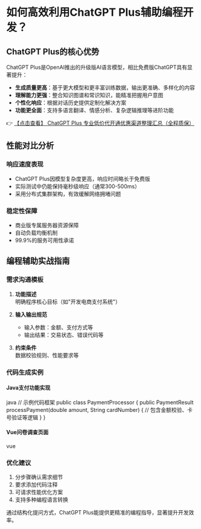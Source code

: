 # 如何高效利用ChatGPT Plus辅助编程开发？

## ChatGPT Plus的核心优势

ChatGPT Plus是OpenAI推出的升级版AI语言模型，相比免费版ChatGPT具有显著提升：

- **生成质量更高**：基于更大模型和更丰富训练数据，输出更准确、多样化的内容
- **理解能力更强**：整合知识图谱和常识知识，能精准把握用户意图
- **个性化响应**：根据对话历史提供定制化解决方案
- **功能更全面**：支持多语言翻译、情感分析、复杂逻辑推理等进阶功能

👉 [【点击查看】 ChatGPT Plus 专业低价代开通优惠渠道整理汇总（全程质保）](https://bit.ly/DaiKai)

## 性能对比分析

### 响应速度表现
- ChatGPT Plus因模型复杂度更高，响应时间略长于免费版
- 实际测试中仍能保持毫秒级响应（通常300-500ms）
- 采用分布式集群架构，有效缓解网络拥堵问题

### 稳定性保障
- 商业版专属服务器资源保障
- 自动负载均衡机制
- 99.9%的服务可用性承诺

## 编程辅助实战指南

### 需求沟通模板
1. **功能描述**  
   明确程序核心目标（如"开发电商支付系统"）
   
2. **输入输出规范**  
   - 输入参数：金额、支付方式等
   - 输出结果：交易状态、错误代码等

3. **约束条件**  
   数据校验规则、性能要求等

### 代码生成实例

#### Java支付功能实现
java
// 示例代码框架
public class PaymentProcessor {
    public PaymentResult processPayment(double amount, String cardNumber) {
        // 包含金额校验、卡号验证等逻辑
    }
}

#### Vue问卷调查页面
vue
<template>
  <div class="survey-container">
    <!-- 8+个表单控件 -->
    <v-text-field v-model="studentInfo.name" />
    <!-- 其他问卷字段 -->
  </div>
</template>

### 优化建议
1. 分步骤确认需求细节
2. 要求添加代码注释
3. 可请求性能优化方案
4. 支持多种编程语言转换

通过结构化提问方式，ChatGPT Plus能提供更精准的编程指导，显著提升开发效率。